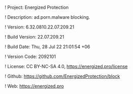 ! Project: Energized Protection

! Description: ad.porn.malware blocking.

! Version: 6.32.0810.22.07.209.21

! Build Version: 22.07.209.21

! Build Date: Thu, 28 Jul 22 21:01:54 +06

! Version Code: 2092101

! License: CC BY-NC-SA 4.0, https://energized.pro/license

! Github: https://github.com/EnergizedProtection/block

! Web: https://energized.pro
